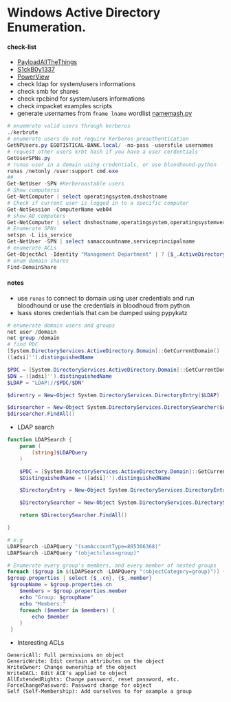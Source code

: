 # Windows Active Directory Enumeration.

#### check-list
- [PayloadAllTheThings](https://gitlab.com/pentest-tools/PayloadsAllTheThings/-/blob/6bcd2e8a6a39d26a547a70d83dfebef4c2c6f801/Methodology%20and%20Resources/Active%20Directory%20Attack.md)
- [S1ckB0y1337](https://github.com/S1ckB0y1337/Active-Directory-Exploitation-Cheat-Sheet)
- [PowerView](https://powersploit.readthedocs.io/en/latest/Recon/)
- check ldap for system/users informations
- check smb for shares
- check rpcbind for system/users informations
- check impacket examples scripts
- generate usernames from `fname lname` wordlist [namemash.py](https://gist.githubusercontent.com/superkojiman/11076951/raw/74f3de7740acb197ecfa8340d07d3926a95e5d46/namemash.py)
```powershell
# enuemrate valid users through kerberos
./kerbrute
# enumerate users do not require Kerberos preauthentication
GetNPUsers.py EGOTISTICAL-BANK.local/ -no-pass -usersfile usernames
# request other users krbt hash if you have a user cerdentials
GetUserSPNs.py
# runas user in a domain using credentials, or use bloodhound-python
runas /netonly /user:support cmd.exe
##
Get-NetUser -SPN #Kerberoastable users
# Show computerss 
Get-NetComputer | select operatingsystem,dnshostname
# Check if current user is logged in to a specific computer
Get-NetSession -ComputerName web04
# show AD computers
Get-NetComputer | select dnshostname,operatingsystem,operatingsystemversion
# Enumerate SPNs
setspn -L iis_service
Get-NetUser -SPN | select samaccountname,serviceprincipalname
# enumerate ACLs
Get-ObjectAcl -Identity "Management Department" | ? {$_.ActiveDirectoryRights -eq "GenericAll"} | select SecurityIdentifier,ActiveDirectoryRights
# enum domain shares
Find-DomainShare
```
#### notes 
- use `runas` to connect to domain using user credentials and run bloodhound or use the credentials in bloodhoud from python
- lsass stores credentials that can be dumped using pypykatz

```powershell
# enumerate domain users and groups
net user /domain
net group /domain
# find PDC
[System.DirectoryServices.ActiveDirectory.Domain]::GetCurrentDomain()
([adsi]'').distinguishedName
```

```powershell
$PDC = [System.DirectoryServices.ActiveDirectory.Domain]::GetCurrentDomain().PdcRoleOwner.Name
$DN = ([adsi]'').distinguishedName 
$LDAP = "LDAP://$PDC/$DN"

$direntry = New-Object System.DirectoryServices.DirectoryEntry($LDAP)

$dirsearcher = New-Object System.DirectoryServices.DirectorySearcher($direntry)
$dirsearcher.FindAll()


```

- LDAP search
```powershell
function LDAPSearch {
    param (
        [string]$LDAPQuery
    )

    $PDC = [System.DirectoryServices.ActiveDirectory.Domain]::GetCurrentDomain().PdcRoleOwner.Name
    $DistinguishedName = ([adsi]'').distinguishedName

    $DirectoryEntry = New-Object System.DirectoryServices.DirectoryEntry("LDAP://$PDC/$DistinguishedName")

    $DirectorySearcher = New-Object System.DirectoryServices.DirectorySearcher($DirectoryEntry, $LDAPQuery)

    return $DirectorySearcher.FindAll()

}

# e.g
LDAPSearch -LDAPQuery "(samAccountType=805306368)"
LDAPSearch -LDAPQuery "(objectclass=group)"

# Enumerate every group's members, and every member of nested groups
foreach ($group in $(LDAPSearch -LDAPQuery "(objectCategory=group)")) {
$group.properties | select {$_.cn}, {$_.member}
 $groupName = $group.properties.cn
    $members = $group.properties.member
    echo "Group: $groupName"
    echo "Members:"
    foreach ($member in $members) {
        echo $member
    }
 }
```

- Interesting ACLs
```
GenericAll: Full permissions on object
GenericWrite: Edit certain attributes on the object
WriteOwner: Change ownership of the object
WriteDACL: Edit ACE's applied to object
AllExtendedRights: Change password, reset password, etc.
ForceChangePassword: Password change for object
Self (Self-Membership): Add ourselves to for example a group
```